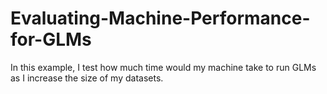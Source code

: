 # Evaluating-Machine-Performance-for-GLMs
In this example, I test how much time would my machine take to run GLMs as I increase the size of my datasets. 
